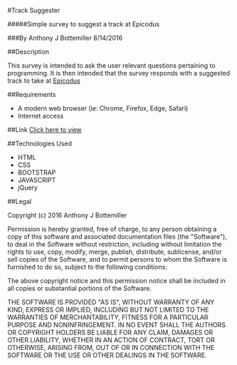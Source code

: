 #Track Suggester

#####Simple survey to suggest a track at Epicodus

###By Anthony J Bottemiller 8/14/2016

##Description

This survey is intended to ask the user relevant questions pertaining to programming. It is then intended that the survey responds with a suggested track to take at [Epicodus](http://www.epicodus.com)

##Requirements

* A modern web browser (ie: Chrome, Firefox, Edge, Safari)
* Internet access

##Link
[Click here to view](https://anthonybottemiller.github.io/track-suggester/)

##Technologies Used

* HTML
* CSS
* BOOTSTRAP
* JAVASCRIPT
* jQuery

##Legal

Copyright (c) 2016 Anthony J Bottemiller

Permission is hereby granted, free of charge, to any person obtaining a copy
of this software and associated documentation files (the "Software"), to deal
in the Software without restriction, including without limitation the rights
to use, copy, modify, merge, publish, distribute, sublicense, and/or sell
copies of the Software, and to permit persons to whom the Software is
furnished to do so, subject to the following conditions:

The above copyright notice and this permission notice shall be included in all
copies or substantial portions of the Software.

THE SOFTWARE IS PROVIDED "AS IS", WITHOUT WARRANTY OF ANY KIND, EXPRESS OR
IMPLIED, INCLUDING BUT NOT LIMITED TO THE WARRANTIES OF MERCHANTABILITY,
FITNESS FOR A PARTICULAR PURPOSE AND NONINFRINGEMENT. IN NO EVENT SHALL THE
AUTHORS OR COPYRIGHT HOLDERS BE LIABLE FOR ANY CLAIM, DAMAGES OR OTHER
LIABILITY, WHETHER IN AN ACTION OF CONTRACT, TORT OR OTHERWISE, ARISING FROM,
OUT OF OR IN CONNECTION WITH THE SOFTWARE OR THE USE OR OTHER DEALINGS IN THE
SOFTWARE.